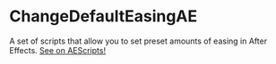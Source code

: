 ﻿# ChangeDefaultEasingAE

A set of scripts that allow you to set preset amounts of easing in After Effects. 
[See on AEScripts!](https://aescripts.com/change-default-easing-for-after-effects)
